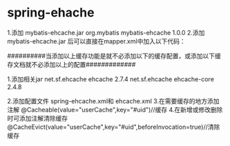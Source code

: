 # spring-ehache
1.添加 mybatis-ehcache.jar
<dependency>
	<groupId>org.mybatis</groupId>
	<artifactId>mybatis-ehcache</artifactId>
	<version>1.0.0</version>
</dependency>
2.添加 mybatis-ehcache.jar 后可以直接在mapper.xml中加入以下代码：

<cache type="org.mybatis.caches.ehcache.EhcacheCache" >
	<property name="timeToIdleSeconds" value="3600"/>
	<property name="timeToLiveSeconds" value="3600"/>
	<property name="maxEntriesLocalHeap" value="1000"/>
	<property name="maxEntriesLocalDisk" value="10000000"/>
	<property name="memoryStoreEvictionPolicy" value="LRU"/>
</cache>
  
##########当添加以上缓存功能是就不必添加以下的缓存配置，或添加以下缓存文档就不必添加以上的配置#############

1.添加相关jar
<dependency>
	<groupId>net.sf.ehcache</groupId>
	<artifactId>ehcache</artifactId>
	<version>2.7.4</version>
</dependency>
<dependency>
	<groupId>net.sf.ehcache</groupId>
	<artifactId>ehcache-core</artifactId>
	<version>2.4.8</version>
</dependency>
    
2.添加配置文件 spring-ehcache.xml和 ehcache.xml
3.在需要缓存的地方添加注解
         @Cacheable(value="userCache",key="#uid")//缓存
4.在新增或修改删除时可添加注解清除缓存
      @CacheEvict(value="userCache",key="#uid",beforeInvocation=true)//清除缓存
    
